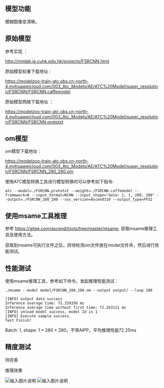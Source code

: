 ## 模型功能

模糊图像变清晰。

## 原始模型

参考实现 ：

http://mmlab.ie.cuhk.edu.hk/projects/FSRCNN.html

原始模型权重下载地址 :

https://modelzoo-train-atc.obs.cn-north-4.myhuaweicloud.com/003_Atc_Models/AE/ATC%20Model/super_resolution/FSRCNN/FSRCNN.caffemodel

原始模型网络下载地址 ：

https://modelzoo-train-atc.obs.cn-north-4.myhuaweicloud.com/003_Atc_Models/AE/ATC%20Model/super_resolution/FSRCNN/FSRCNN.prototxt


## om模型

om模型下载地址：

https://modelzoo-train-atc.obs.cn-north-4.myhuaweicloud.com/003_Atc_Models/AE/ATC%20Model/super_resolution/FSRCNN/FSRCNN_280_280.om

使用ATC模型转换工具进行模型转换时可以参考如下指令:

```
atc --model=./FSRCNN.prototxt --weight=./FSRCNN.caffemodel --framework=0 --input_format=NCHW --input_shape="data: 1, 1, 280, 280" --output=./FSRCNN_280_280 --soc_version=Ascend310 --output_type=FP32
```

## 使用msame工具推理

参考 https://gitee.com/ascend/tools/tree/master/msame, 获取msame推理工具及使用方法。

获取到msame可执行文件之后，将待检测om文件放在model文件夹，然后进行性能测试。

## 性能测试

使用msame推理工具，参考如下命令，发起推理性能测试： 

```
./msame --model model/FSRCNN_280_280.om --output output/ --loop 100
```

```
[INFO] output data success
Inference average time: 72.259350 ms
Inference average time without first time: 72.263121 ms
[INFO] unload model success, model Id is 1
[INFO] Execute sample success.
Test Finish!
```

Batch: 1, shape: 1 * 280 * 280，不带AIPP，平均推理性能72.25ms

## 精度测试

待完善

推理效果

![输入图片说明](https://images.gitee.com/uploads/images/2020/1116/154713_d1cf11df_8113712.png "图片1.png")
![输入图片说明](https://images.gitee.com/uploads/images/2020/1116/154747_583198c2_8113712.png "图片2.png")

